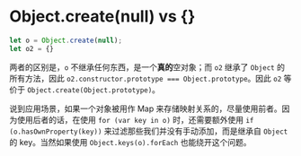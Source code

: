 # Object.create(null) vs {}

```javascript
let o = Object.create(null);
let o2 = {}
```

两者的区别是，`o` 不继承任何东西，是一个**真的**空对象；而 `o2` 继承了 `Object` 的所有方法，因此 `o2.constructor.prototype === Object.prototype`。因此 `o2` 等价于 `Object.create(Object.prototype)`。

说到应用场景，如果一个对象被用作 Map 来存储映射关系的，尽量使用前者。因为使用后者的话，在使用 `for (var key in o)` 时，还需要额外使用 `if (o.hasOwnProperty(key))` 来过滤那些我们并没有手动添加，而是继承自 `Object` 的 key。当然如果使用 `Object.keys(o).forEach` 也能绕开这个问题。

